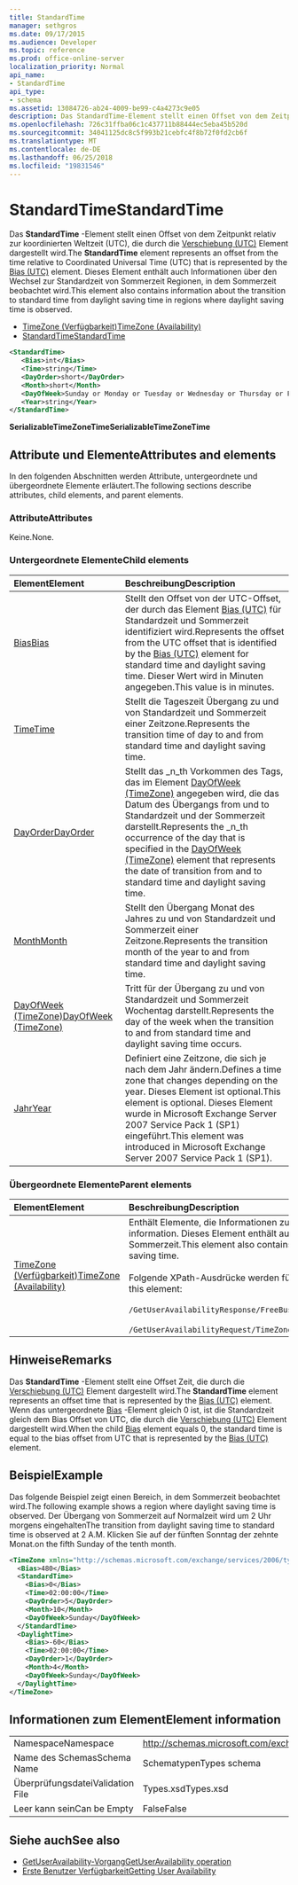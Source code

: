 ```yaml
---
title: StandardTime
manager: sethgros
ms.date: 09/17/2015
ms.audience: Developer
ms.topic: reference
ms.prod: office-online-server
localization_priority: Normal
api_name:
- StandardTime
api_type:
- schema
ms.assetid: 13084726-ab24-4009-be99-c4a4273c9e05
description: Das StandardTime-Element stellt einen Offset von dem Zeitpunkt relativ zur koordinierten Weltzeit (UTC), die durch die Verschiebung (UTC) Element dargestellt wird. Dieses Element enthält auch Informationen über den Wechsel zur Standardzeit von Sommerzeit Regionen, in dem Sommerzeit beobachtet wird.
ms.openlocfilehash: 726c31ffba06c1c437711b88444ec5eba45b520d
ms.sourcegitcommit: 34041125dc8c5f993b21cebfc4f8b72f0fd2cb6f
ms.translationtype: MT
ms.contentlocale: de-DE
ms.lasthandoff: 06/25/2018
ms.locfileid: "19831546"
---
```

# <a name="standardtime"></a><span data-ttu-id="f2968-104">StandardTime</span><span class="sxs-lookup"><span data-stu-id="f2968-104">StandardTime</span></span>

<span data-ttu-id="f2968-105">Das **StandardTime** -Element stellt einen Offset von dem Zeitpunkt relativ zur koordinierten Weltzeit (UTC), die durch die [Verschiebung (UTC)](bias-utc.md) Element dargestellt wird.</span><span class="sxs-lookup"><span data-stu-id="f2968-105">The **StandardTime** element represents an offset from the time relative to Coordinated Universal Time (UTC) that is represented by the [Bias (UTC)](bias-utc.md) element.</span></span> <span data-ttu-id="f2968-106">Dieses Element enthält auch Informationen über den Wechsel zur Standardzeit von Sommerzeit Regionen, in dem Sommerzeit beobachtet wird.</span><span class="sxs-lookup"><span data-stu-id="f2968-106">This element also contains information about the transition to standard time from daylight saving time in regions where daylight saving time is observed.</span></span> 
  
- [<span data-ttu-id="f2968-107">TimeZone (Verfügbarkeit)</span><span class="sxs-lookup"><span data-stu-id="f2968-107">TimeZone (Availability)</span></span>](timezone-availability.md)
- [<span data-ttu-id="f2968-108">StandardTime</span><span class="sxs-lookup"><span data-stu-id="f2968-108">StandardTime</span></span>](standardtime.md)
  
```xml
<StandardTime>
   <Bias>int</Bias>
   <Time>string</Time>
   <DayOrder>short</DayOrder>
   <Month>short</Month>
   <DayOfWeek>Sunday or Monday or Tuesday or Wednesday or Thursday or Friday or Saturday</DayOfWeek>
   <Year>string</Year>
</StandardTime>
```

 <span data-ttu-id="f2968-109">**SerializableTimeZoneTime**</span><span class="sxs-lookup"><span data-stu-id="f2968-109">**SerializableTimeZoneTime**</span></span>
## <a name="attributes-and-elements"></a><span data-ttu-id="f2968-110">Attribute und Elemente</span><span class="sxs-lookup"><span data-stu-id="f2968-110">Attributes and elements</span></span>

<span data-ttu-id="f2968-111">In den folgenden Abschnitten werden Attribute, untergeordnete und übergeordnete Elemente erläutert.</span><span class="sxs-lookup"><span data-stu-id="f2968-111">The following sections describe attributes, child elements, and parent elements.</span></span>
  
### <a name="attributes"></a><span data-ttu-id="f2968-112">Attribute</span><span class="sxs-lookup"><span data-stu-id="f2968-112">Attributes</span></span>

<span data-ttu-id="f2968-113">Keine.</span><span class="sxs-lookup"><span data-stu-id="f2968-113">None.</span></span>
  
### <a name="child-elements"></a><span data-ttu-id="f2968-114">Untergeordnete Elemente</span><span class="sxs-lookup"><span data-stu-id="f2968-114">Child elements</span></span>

|<span data-ttu-id="f2968-115">**Element**</span><span class="sxs-lookup"><span data-stu-id="f2968-115">**Element**</span></span>|<span data-ttu-id="f2968-116">**Beschreibung**</span><span class="sxs-lookup"><span data-stu-id="f2968-116">**Description**</span></span>|
|:-----|:-----|
|[<span data-ttu-id="f2968-117">Bias</span><span class="sxs-lookup"><span data-stu-id="f2968-117">Bias</span></span>](bias.md) <br/> |<span data-ttu-id="f2968-118">Stellt den Offset von der UTC-Offset, der durch das Element [Bias (UTC)](bias-utc.md) für Standardzeit und Sommerzeit identifiziert wird.</span><span class="sxs-lookup"><span data-stu-id="f2968-118">Represents the offset from the UTC offset that is identified by the [Bias (UTC)](bias-utc.md) element for standard time and daylight saving time.</span></span> <span data-ttu-id="f2968-119">Dieser Wert wird in Minuten angegeben.</span><span class="sxs-lookup"><span data-stu-id="f2968-119">This value is in minutes.</span></span>  <br/> |
|[<span data-ttu-id="f2968-120">Time</span><span class="sxs-lookup"><span data-stu-id="f2968-120">Time</span></span>](time.md) <br/> |<span data-ttu-id="f2968-121">Stellt die Tageszeit Übergang zu und von Standardzeit und Sommerzeit einer Zeitzone.</span><span class="sxs-lookup"><span data-stu-id="f2968-121">Represents the transition time of day to and from standard time and daylight saving time.</span></span>  <br/> |
|[<span data-ttu-id="f2968-122">DayOrder</span><span class="sxs-lookup"><span data-stu-id="f2968-122">DayOrder</span></span>](dayorder.md) <br/> |<span data-ttu-id="f2968-123">Stellt das _n_th Vorkommen des Tags, das im Element [DayOfWeek (TimeZone)](dayofweek-timezone.md) angegeben wird, die das Datum des Übergangs from und to Standardzeit und der Sommerzeit darstellt.</span><span class="sxs-lookup"><span data-stu-id="f2968-123">Represents the  _n_th occurrence of the day that is specified in the [DayOfWeek (TimeZone)](dayofweek-timezone.md) element that represents the date of transition from and to standard time and daylight saving time.</span></span>  <br/> |
|[<span data-ttu-id="f2968-124">Month</span><span class="sxs-lookup"><span data-stu-id="f2968-124">Month</span></span>](month.md) <br/> |<span data-ttu-id="f2968-125">Stellt den Übergang Monat des Jahres zu und von Standardzeit und Sommerzeit einer Zeitzone.</span><span class="sxs-lookup"><span data-stu-id="f2968-125">Represents the transition month of the year to and from standard time and daylight saving time.</span></span>  <br/> |
|[<span data-ttu-id="f2968-126">DayOfWeek (TimeZone)</span><span class="sxs-lookup"><span data-stu-id="f2968-126">DayOfWeek (TimeZone)</span></span>](dayofweek-timezone.md) <br/> |<span data-ttu-id="f2968-127">Tritt für der Übergang zu und von Standardzeit und Sommerzeit Wochentag darstellt.</span><span class="sxs-lookup"><span data-stu-id="f2968-127">Represents the day of the week when the transition to and from standard time and daylight saving time occurs.</span></span>  <br/> |
|[<span data-ttu-id="f2968-128">Jahr</span><span class="sxs-lookup"><span data-stu-id="f2968-128">Year</span></span>](year.md) <br/> |<span data-ttu-id="f2968-129">Definiert eine Zeitzone, die sich je nach dem Jahr ändern.</span><span class="sxs-lookup"><span data-stu-id="f2968-129">Defines a time zone that changes depending on the year.</span></span> <span data-ttu-id="f2968-130">Dieses Element ist optional.</span><span class="sxs-lookup"><span data-stu-id="f2968-130">This element is optional.</span></span> <span data-ttu-id="f2968-131">Dieses Element wurde in Microsoft Exchange Server 2007 Service Pack 1 (SP1) eingeführt.</span><span class="sxs-lookup"><span data-stu-id="f2968-131">This element was introduced in Microsoft Exchange Server 2007 Service Pack 1 (SP1).</span></span>  <br/> |
   
### <a name="parent-elements"></a><span data-ttu-id="f2968-132">Übergeordnete Elemente</span><span class="sxs-lookup"><span data-stu-id="f2968-132">Parent elements</span></span>

|<span data-ttu-id="f2968-133">**Element**</span><span class="sxs-lookup"><span data-stu-id="f2968-133">**Element**</span></span>|<span data-ttu-id="f2968-134">**Beschreibung**</span><span class="sxs-lookup"><span data-stu-id="f2968-134">**Description**</span></span>|
|:-----|:-----|
|[<span data-ttu-id="f2968-135">TimeZone (Verfügbarkeit)</span><span class="sxs-lookup"><span data-stu-id="f2968-135">TimeZone (Availability)</span></span>](timezone-availability.md) <br/> | <span data-ttu-id="f2968-136">Enthält Elemente, die Informationen zur Zeitzone zu identifizieren.</span><span class="sxs-lookup"><span data-stu-id="f2968-136">Contains elements that identify time zone information.</span></span> <span data-ttu-id="f2968-137">Dieses Element enthält auch Informationen über den Wechsel zwischen Standardzeit und Sommerzeit.</span><span class="sxs-lookup"><span data-stu-id="f2968-137">This element also contains information about the transition between standard time and daylight saving time.</span></span> <br/><br/><span data-ttu-id="f2968-138">Folgende XPath-Ausdrücke werden für dieses Element verwendet:</span><span class="sxs-lookup"><span data-stu-id="f2968-138">The following are the XPath expressions to this element:</span></span> <br/> <br/>  `/GetUserAvailabilityResponse/FreeBusyResponseArray/FreeBusyResponse/FreeBusyView/WorkingHours/TimeZone` <br/> <br/> `/GetUserAvailabilityRequest/TimeZone` <br/> |
   
## <a name="remarks"></a><span data-ttu-id="f2968-139">Hinweise</span><span class="sxs-lookup"><span data-stu-id="f2968-139">Remarks</span></span>

<span data-ttu-id="f2968-140">Das **StandardTime** -Element stellt eine Offset Zeit, die durch die [Verschiebung (UTC)](bias-utc.md) Element dargestellt wird.</span><span class="sxs-lookup"><span data-stu-id="f2968-140">The **StandardTime** element represents an offset time that is represented by the [Bias (UTC)](bias-utc.md) element.</span></span> <span data-ttu-id="f2968-141">Wenn das untergeordnete [Bias](bias.md) -Element gleich 0 ist, ist die Standardzeit gleich dem Bias Offset von UTC, die durch die [Verschiebung (UTC)](bias-utc.md) Element dargestellt wird.</span><span class="sxs-lookup"><span data-stu-id="f2968-141">When the child [Bias](bias.md) element equals 0, the standard time is equal to the bias offset from UTC that is represented by the [Bias (UTC)](bias-utc.md) element.</span></span> 
  
## <a name="example"></a><span data-ttu-id="f2968-142">Beispiel</span><span class="sxs-lookup"><span data-stu-id="f2968-142">Example</span></span>

<span data-ttu-id="f2968-143">Das folgende Beispiel zeigt einen Bereich, in dem Sommerzeit beobachtet wird.</span><span class="sxs-lookup"><span data-stu-id="f2968-143">The following example shows a region where daylight saving time is observed.</span></span> <span data-ttu-id="f2968-144">Der Übergang von Sommerzeit auf Normalzeit wird um 2 Uhr morgens eingehalten</span><span class="sxs-lookup"><span data-stu-id="f2968-144">The transition from daylight saving time to standard time is observed at 2 A.M.</span></span> <span data-ttu-id="f2968-145">Klicken Sie auf der fünften Sonntag der zehnte Monat.</span><span class="sxs-lookup"><span data-stu-id="f2968-145">on the fifth Sunday of the tenth month.</span></span>
  
```xml
<TimeZone xmlns="http://schemas.microsoft.com/exchange/services/2006/types">
  <Bias>480</Bias>
  <StandardTime>
    <Bias>0</Bias>
    <Time>02:00:00</Time>
    <DayOrder>5</DayOrder>
    <Month>10</Month>
    <DayOfWeek>Sunday</DayOfWeek>
  </StandardTime>
  <DaylightTime>
    <Bias>-60</Bias>
    <Time>02:00:00</Time>
    <DayOrder>1</DayOrder>
    <Month>4</Month>
    <DayOfWeek>Sunday</DayOfWeek>
  </DaylightTime>
</TimeZone>
```

## <a name="element-information"></a><span data-ttu-id="f2968-146">Informationen zum Element</span><span class="sxs-lookup"><span data-stu-id="f2968-146">Element information</span></span>

|||
|:-----|:-----|
|<span data-ttu-id="f2968-147">Namespace</span><span class="sxs-lookup"><span data-stu-id="f2968-147">Namespace</span></span>  <br/> |http://schemas.microsoft.com/exchange/services/2006/types  <br/> |
|<span data-ttu-id="f2968-148">Name des Schemas</span><span class="sxs-lookup"><span data-stu-id="f2968-148">Schema Name</span></span>  <br/> |<span data-ttu-id="f2968-149">Schematypen</span><span class="sxs-lookup"><span data-stu-id="f2968-149">Types schema</span></span>  <br/> |
|<span data-ttu-id="f2968-150">Überprüfungsdatei</span><span class="sxs-lookup"><span data-stu-id="f2968-150">Validation File</span></span>  <br/> |<span data-ttu-id="f2968-151">Types.xsd</span><span class="sxs-lookup"><span data-stu-id="f2968-151">Types.xsd</span></span>  <br/> |
|<span data-ttu-id="f2968-152">Leer kann sein</span><span class="sxs-lookup"><span data-stu-id="f2968-152">Can be Empty</span></span>  <br/> |<span data-ttu-id="f2968-153">False</span><span class="sxs-lookup"><span data-stu-id="f2968-153">False</span></span>  <br/> |
   
## <a name="see-also"></a><span data-ttu-id="f2968-154">Siehe auch</span><span class="sxs-lookup"><span data-stu-id="f2968-154">See also</span></span>

- [<span data-ttu-id="f2968-155">GetUserAvailability-Vorgang</span><span class="sxs-lookup"><span data-stu-id="f2968-155">GetUserAvailability operation</span></span>](getuseravailability-operation.md)
- [<span data-ttu-id="f2968-156">Erste Benutzer Verfügbarkeit</span><span class="sxs-lookup"><span data-stu-id="f2968-156">Getting User Availability</span></span>](http://msdn.microsoft.com/library/d4133fcb-9b0f-4e6b-aadf-a389da83516a%28Office.15%29.aspx)


